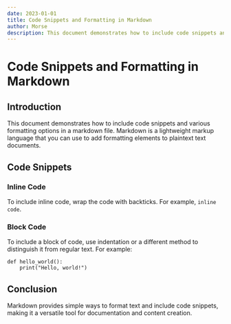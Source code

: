 ```yaml
---
date: 2023-01-01
title: Code Snippets and Formatting in Markdown
author: Morse
description: This document demonstrates how to include code snippets and various formatting options in a markdown file.
---
```

# Code Snippets and Formatting in Markdown

## Introduction

This document demonstrates how to include code snippets and various formatting options in a markdown file. Markdown is a lightweight markup language that you can use to add formatting elements to plaintext text documents.

## Code Snippets

### Inline Code

To include inline code, wrap the code with backticks. For example, `inline code`.

### Block Code

To include a block of code, use indentation or a different method to distinguish it from regular text. For example:

```
def hello_world():
    print("Hello, world!")
```

## Conclusion

Markdown provides simple ways to format text and include code snippets, making it a versatile tool for documentation and content creation.


